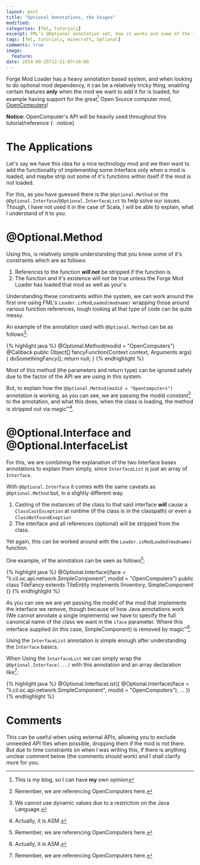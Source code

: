 ```yaml
---
layout: post
title: "Optional Annotations, the Usages"
modified:
categories: [fml, tutorials] 
excerpt: FML's @Optional annotation set, how it works and some of the idea's behind it.
tags: [fml, tutorials, minecraft, Optional]
comments: true
image:
  feature:
date: 2014-09-25T12:51:07+10:00
---
```


Forge Mod Loader has a heavy annotation based system, and when looking to do optional mod dependency, it can be a relatively tricky thing, enabling certain features __only__ when the mod we want 
to add it for is loaded, for example having support for the great[^opinion] Open Source computer mod, [OpenComputers]!

__Notice:__ OpenComputer's API will be heavily used throughout this tutorial/reference
{: .notice}


The Applications
================

Let's say we have this idea for a nice technology mod and we then want to add the functionality of implementing some Interface only when a mod is loaded, and maybe strip out some of it's functions within itself if the mod is not loaded.

For this, as you have guessed there is the ``@Optional.Method`` or the ``@Optional.Interface``/``@Optional.InterfaceList`` to help solve our issues. Though, I have not used it in the case of Scala, I will be able to explain, what I understand of it to you.


@Optional.Method
================

Using this, is relatively simple understanding that you know some of it's constraints which are as follows:

 1. References to the function __*will not*__ be stripped if the function is.
 2. The function and it's existence will not be true unless the Forge Mod Loader has loaded that mod as well as your's

Understanding these constraints within the system, we can work around the first one using FML's ``Loader.isModLoaded(modname)`` wrapping those around various function references, tough looking at that type of code can be quite messy.

An example of the annotation used with ``@Optional.Method`` can be as follows[^ocref]:

{% highlight java %}
@Optional.Method(modid = "OpenComputers")
@Callback
public Object[] fancyFunction(Context context, Arguments args) {
    doSomethingFancy();
    return null;
}
{% endhighlight %}

Most of this method (the parameters and return type) can be ignored safely due to the factor of the API we are using in this system.

But, to explain how the ``@Optional.Method(modid = "OpenComputers")`` annotation is working, as you can see, we are passing the modid *constant*[^annotations] to the annotation, and what this does, when the class is loading, the method is stripped out via magic&trade;[^asm].

@Optional.Interface and @Optional.InterfaceList
===============================================

For this, we are combining the explanation of the two Interface bases annotations to explain them simply, since ``InterfaceList`` is just an array of ``Interface``.

With ``@Optional.Interface`` it comes with the same caveats as ``@Optional.Method`` but, in a slightly different way.

 1. Casting of the instances of the class to that said interface __*will*__ cause a ``ClassCastException`` at runtime (if the class is in the classpath) or even a ``ClassNotFoundExeption``
 2. The interface and all references (optional) will be stripped from the class.

Yet again, this can be worked around with the ``Loader.isModLoaded(modname)`` function.

One example, of the annotation can be seen as follows[^ocref]:

{% highlight java %}
@Optional.Interface(iface = "li.cil.oc.api.network.SimpleComponent", modid = "OpenComputers")
public class TileFancy extends TileEntity implements IInventory, SimpleComponent {}
{% endhighlight %}

As you can see we are yet passing the modid of the mod that implements the interface we remove, though because of how Java annotations work (We cannot annotate a single implements) we have to specify the full canonical name of the class we want in the ``iface`` parameter. Where this interface supplied (in this case, SimpleComponent) is removed by magic&trade;[^asm].

Using the ``InterfaceList`` annotation is simple enough after understanding the ``Interface`` basics.

When Using the ``InterfaceList`` we can simply wrap the ``@Optional.Interface(...)`` with this annotation and an array declaration like[^ocref]:

{% highlight java %}
@Optional.InterfaceList({
    @Optional.Interface(iface = "li.cil.oc.api.network.SimpleComponent", modid = "OpenComputers"),
    ...
})
{% endhighlight %}

Comments
========

This can be useful when using external APIs, allowing you to exclude unneeded API files when possible, dropping them if the mod is not there. But due to time constraints on when I was writing this, if there is anything unclear comment below (the comments should work) and I shall clarify more for you.

[OpenComputers]: http://oc.cil.li
[^opinion]: This is my blog, so I can have __my__ own opinion
[^ocref]: Remember, we are referencing OpenComputers here.
[^asm]: Actually, it is ASM.
[^annotations]: We cannot use dynamic values due to a restriction on the Java Language.